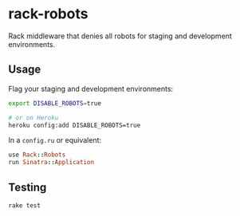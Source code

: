 rack-robots
===========

Rack middleware that denies all robots for staging and development environments.

Usage
-----

Flag your staging and development environments:

``` bash
export DISABLE_ROBOTS=true

# or on Heroku
heroku config:add DISABLE_ROBOTS=true
```

In a `config.ru` or equivalent:

``` ruby
use Rack::Robots
run Sinatra::Application
```

Testing
-------

``` bash
rake test
```
